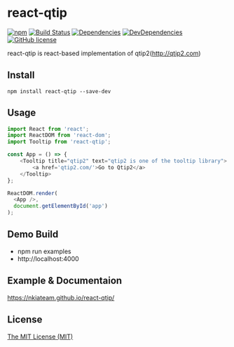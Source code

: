 # react-qtip
[![npm](https://img.shields.io/npm/v/react-qtip.svg)](https://www.npmjs.com/package/react-qtip)
[![Build Status](https://travis-ci.org/nkiateam/react-qtip.svg?branch=master)](https://travis-ci.org/nkiateam/react-qtip)
[![Dependencies](https://img.shields.io/david/nkiateam/react-qtip.svg)](https://david-dm.org/nkiateam/react-qtip)
[![DevDependencies](https://img.shields.io/david/dev/nkiateam/react-qtip.svg)](https://david-dm.org/nkiateam/react-qtip?type=dev)
[![GitHub license](https://img.shields.io/badge/license-MIT-blue.svg)](https://raw.githubusercontent.com/nkiateam/react-qtip/master/LICENSE)

react-qtip is react-based implementation of qtip2(http://qtip2.com)

## Install

```
npm install react-qtip --save-dev
```

## Usage
```js
import React from 'react';
import ReactDOM from 'react-dom';
import Tooltip from 'react-qtip';

const App = () => {
    <Tooltip title="qtip2" text="qtip2 is one of the tooltip library">
        <a href='qtip2.com/'>Go to Qtip2</a>
    </Tooltip>
};

ReactDOM.render(
  <App />,
  document.getElementById('app')
);
```

## Demo Build
- npm run examples
- http://localhost:4000

## Example & Documentaion
https://nkiateam.github.io/react-qtip/

## License
[The MIT License (MIT)](/LICENSE)